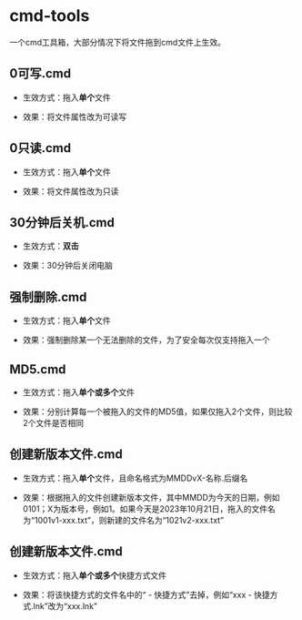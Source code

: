 # cmd-tools

一个cmd工具箱，大部分情况下将文件拖到cmd文件上生效。

## 0可写.cmd

- 生效方式：拖入**单个**文件

- 效果：将文件属性改为可读写

## 0只读.cmd

- 生效方式：拖入**单个**文件

- 效果：将文件属性改为只读

## 30分钟后关机.cmd

- 生效方式：**双击**

- 效果：30分钟后关闭电脑

## 强制删除.cmd

- 生效方式：拖入**单个**文件

- 效果：强制删除某一个无法删除的文件，为了安全每次仅支持拖入一个

## MD5.cmd

- 生效方式：拖入**单个或多个**文件

- 效果：分别计算每一个被拖入的文件的MD5值，如果仅拖入2个文件，则比较2个文件是否相同

## 创建新版本文件.cmd

- 生效方式：拖入**单个**文件，且命名格式为MMDDvX-名称.后缀名

- 效果：根据拖入的文件创建新版本文件，其中MMDD为今天的日期，例如0101；X为版本号，例如1。如果今天是2023年10月21日，拖入的文件名为“1001v1-xxx.txt”，则新建的文件名为“1021v2-xxx.txt”

## 创建新版本文件.cmd

- 生效方式：拖入**单个或多个**快捷方式文件

- 效果：将该快捷方式的文件名中的“ - 快捷方式”去掉，例如“xxx - 快捷方式.lnk”改为“xxx.lnk”
